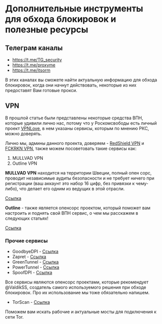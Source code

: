 # Дополнительные инструменты для обхода блокировок и полезные ресурсы
## Телеграм каналы
* https://t.me/TG_security
* https://t.me/proxyme
* https://t.me/itsorm

В этих каналах вы сможете найти актуальную информацию для обхода блокировок, когда они начнут действовать, некоторые из них предоставят Вам готовые прокси.

## VPN
В прошлой статье были представлены некоторые средства ВПН, которые удивили лично нас, потому что у Роскомсвободы есть личный проект [VPNLove](https://vpnlove.me/), в нем указаны сервисы, которым по мнению РКС, можно доверять. 

Лично мы, админы данного проекта, доверяем - [RedShield VPN](https://redshieldvpn.com/ru) и [FCKRKN VPN](https://t.me/FCK_RKN_bot?start), также можем посоветовать такие сервисы как:
1. MULLVAD VPN 
2. Outline VPN

**MULLVAD VPN** находится на территории Швеции, полный опен сорс, проводит независимые аудиты безопасности и не требует ничего при регистрации (ваш аккаунт это набор 16 цифр, без привязки к чему-либо), что делает его одним из ведущих в этой отрасли.

[Ссылка](https://mullvad.net)

**Outline** - также является опенсорс проектом, который поможет вам настроить и поднять свой ВПН сервис, о чем мы расскажем в следующих статьях!

[Ссылка](https://getoutline.org/ru/get-started/)

### Прочие сервисы 
* GoodbyeDPI - [Ссылка](https://github.com/ValdikSS/GoodbyeDPI)
* Zapret - [Ссылка](https://github.com/bol-van/zapret)
* GreenTunnel - [Ссылка](https://github.com/SadeghHayeri/GreenTunnel) 
* PowerTunnel - [Ссылка](https://github.com/krlvm/PowerTunnel)
* SpoofDPI - [Ссылка](https://github.com/xvzc/SpoofDPI) 

Все сервисы являются опенсорс проектами, которые рекомендует @ValdikSS, создатель самого используемого решения при обходе блокировок. Про их использование мы тоже обязательно напишем.

* TorScan - [Ссылка](https://torscan-ru.ntc.party/) 

Поможем вам искать рабочие и актуальные мосты для подключения к сети Tor.

